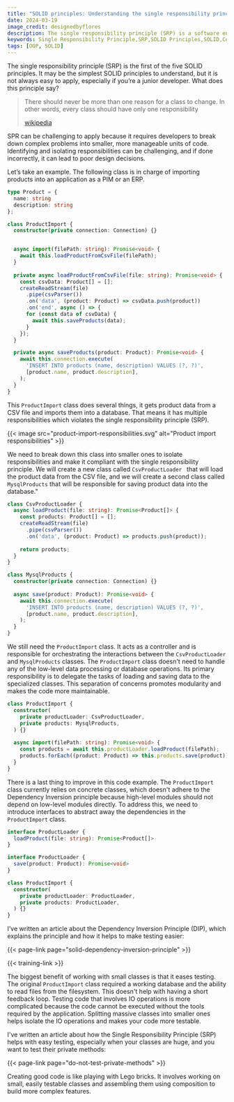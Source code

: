 ```yaml
---
title: "SOLID principles: Understanding the single responsibility principle"
date: 2024-03-19
image_credit: designedbyflores
description: The single responsibility principle (SRP) is a software engineering rule that can help developers write code that is more maintainable and testable. By following this principle, developers can break down complex problems into smaller, more manageable units of code, which makes the code easier to understand and maintain.
keywords: Single Responsibility Principle,SRP,SOLID Principles,SOLID,Code Modularity,Software Development,Object-Oriented Programming,OOP,software design,code quality
tags: [OOP, SOLID]
---
```


The single responsibility principle (SRP) is the first of the five SOLID principles. It may be the simplest SOLID principles to understand, but it is not always easy to apply, especially if you’re a junior developer. What does this principle say?

>There should never be more than one reason for a class to change. In other words, every class should have only one responsibility
>
>[wikipedia](https://en.wikipedia.org/wiki/SOLID)

SPR can be challenging to apply because it requires developers to break down complex problems into smaller, more manageable units of code. Identifying and isolating responsibilities can be challenging, and if done incorrectly, it can lead to poor design decisions.

Let’s take an example. The following class is in charge of importing products into an application as a PIM or an ERP.
```ts
type Product = {
  name: string
  description: string
};

class ProductImport {
  constructor(private connection: Connection) {}


  async import(filePath: string): Promise<void> {
    await this.loadProductFromCsvFile(filePath);
  }
  
  private async loadProductFromCsvFile(file: string): Promise<void> {
    const csvData: Product[] = [];
    createReadStream(file)
      .pipe(csvParser())
      .on('data', (product: Product) => csvData.push(product))
      .on('end', async () => {
      for (const data of csvData) {
        await this.saveProducts(data);
      }
    });
  }

  private async saveProducts(product: Product): Promise<void> {
    await this.connection.execute(
      'INSERT INTO products (name, description) VALUES (?, ?)',
      [product.name, product.description],
    );
  }
}
```

This `ProductImport` class does several things, it gets product data from a CSV file and imports them into a database. That means it has multiple responsibilities which violates the single responsibility principle (SRP).

{{< image src="product-import-responsibilities.svg" alt="Product import responsibilities" >}}

We need to break down this class into smaller ones to isolate responsibilities and make it compliant with the single responsibility principle. We will create a new class called  `CsvProductLoader ` that will load the product data from the CSV file, and we will create a second class called  `MysqlProducts` that will be responsible for saving product data into the database."

```ts
class CsvProductLoader {
  async loadProduct(file: string): Promise<Product[]> {
    const products: Product[] = [];
    createReadStream(file)
      .pipe(csvParser())
      .on('data', (product: Product) => products.push(product));
    
    return products;
  }
}

class MysqlProducts {
  constructor(private connection: Connection) {}
    
  async save(product: Product): Promise<void> {
    await this.connection.execute(
      'INSERT INTO products (name, description) VALUES (?, ?)',
      [product.name, product.description],
    );
  }
}
```

We still need the `ProductImport` class. It acts as a controller and is responsible for orchestrating the interactions between the `CsvProductLoader` and `MysqlProducts` classes. The `ProductImport` class doesn't need to handle any of the low-level data processing or database operations. Its primary responsibility is to delegate the tasks of loading and saving data to the specialized classes. This separation of concerns promotes modularity and makes the code more maintainable.

```ts
class ProductImport {
  constructor(
    private productLoader: CsvProductLoader,
    private products: MysqlProducts,
  ) {}
    
  async import(filePath: string): Promise<void> {
    const products = await this.productLoader.loadProduct(filePath);
    products.forEach((product: Product) => this.products.save(product));
  }
}
```

There is a last thing to improve in this code example. The `ProductImport` class currently relies on concrete classes, which doesn't adhere to the Dependency Inversion principle because high-level modules should not depend on low-level modules directly. To address this, we need to introduce interfaces to abstract away the dependencies in the `ProductImport` class.

```ts
interface ProductLoader {
  loadProduct(file: string): Promise<Product[]>
}

interface ProductLoader {
  save(product: Product): Promise<void>
}

class ProductImport {
  constructor(
    private productLoader: ProductLoader,
    private products: ProductLoader,
  ) {}
}
```
I’ve written an article about the Dependency Inversion Principle (DIP), which explains the principle and how it helps to make testing easier:

{{< page-link page="solid-dependency-inversion-principle" >}}

{{< training-link >}}

The biggest benefit  of working with small classes is that it eases testing. The original `ProductImport` class required a working database and the ability to read files from the filesystem. This doesn't help with having a short feedback loop. Testing code that involves IO operations is more complicated because the code cannot be executed without the tools required by the application. Splitting massive classes into smaller ones helps isolate the IO operations and makes your code more testable.

I've written an article about how the Single Responsibility Principle (SRP) helps with easy testing, especially when your classes are huge, and you want to test their private methods:

{{< page-link page="do-not-test-private-methods" >}}

Creating good code is like playing with Lego bricks. It involves working on small, easily testable classes and assembling them using composition to build more complex features.
